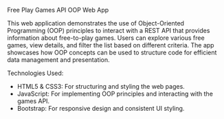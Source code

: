 Free Play Games API OOP Web App

This web application demonstrates the use of Object-Oriented Programming (OOP) principles to interact with a REST API that provides information about free-to-play games. Users can explore various free games, view details, and filter the list based on different criteria. The app showcases how OOP concepts can be used to structure code for efficient data management and presentation.

Technologies Used:

* HTML5 & CSS3: For structuring and styling the web pages.
* JavaScript: For implementing OOP principles and interacting with the games API.
* Bootstrap: For responsive design and consistent UI styling.
